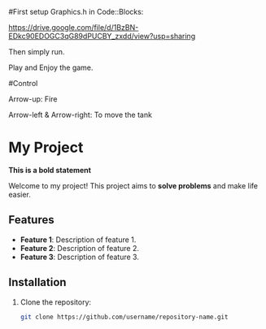 #First setup Graphics.h in Code::Blocks:

https://drive.google.com/file/d/1BzBN-EDkc90EDOGC3qG89dPUCBY_zxdd/view?usp=sharing

Then simply run.

Play and Enjoy the game.

#Control

Arrow-up: Fire

Arrow-left & Arrow-right: To move the tank


# My Project

**This is a bold statement**

Welcome to my project! This project aims to **solve problems** and make life easier.

## Features

- **Feature 1**: Description of feature 1.
- **Feature 2**: Description of feature 2.
- **Feature 3**: Description of feature 3.

## Installation

1. Clone the repository:
   ```bash
   git clone https://github.com/username/repository-name.git

